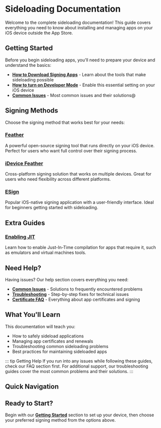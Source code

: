 # Sideloading Documentation

Welcome to the complete sideloading documentation! This guide covers everything you need to know about installing and managing apps on your iOS device outside the App Store.

## Getting Started

Before you begin sideloading apps, you'll need to prepare your device and understand the basics:

- **[How to Download Signing Apps](/guide/getting-started/downloading-signing-apps)** - Learn about the tools that make sideloading possible
- **[How to turn on Developer Mode](/guide/getting-started/developer-mode)** - Enable this essential setting on your iOS device
- **[Common Issues](/guide/troubleshooting/common-issues)** - Most common issues and their solutions@

## Signing Methods

Choose the signing method that works best for your needs:

### [Feather](/guide/apps/feather)
A powerful open-source signing tool that runs directly on your iOS device. Perfect for users who want full control over their signing process.


### [iDevice Feather](/guide/apps/idevice-feather) 
Cross-platform signing solution that works on multiple devices. Great for users who need flexibility across different platforms.



### [ESign](/guide/apps/esign)
Popular iOS-native signing application with a user-friendly interface. Ideal for beginners getting started with sideloading.


## Extra Guides

### [Enabling JIT ](/guide/guides/enabling-jit)
Learn how to enable Just-In-Time compilation for apps that require it, such as emulators and virtual machines tools.


## Need Help?

Having issues? Our help section covers everything you need:

- **[Common Issues](/guide/troubleshooting/common-issues)** - Solutions to frequently encountered problems
- **[Troubleshooting](/guide/troubleshooting/troubleshooting)** - Step-by-step fixes for technical issues  
- **[Certificate FAQ](/guide/troubleshooting/certificates)** - Everything about app certificates and signing

## What You'll Learn

This documentation will teach you:

- How to safely sideload applications
- Managing app certificates and renewals
- Troubleshooting common sideloading problems
- Best practices for maintaining sideloaded apps

::: tip Getting Help
If you run into any issues while following these guides, check our FAQ section first. For additional support, our troubleshooting guides cover the most common problems and their solutions.
:::

## Quick Navigation


## Ready to Start?

Begin with our **[Getting Started](/guide/getting-started/developer-mode)** section to set up your device, then choose your preferred signing method from the options above. 